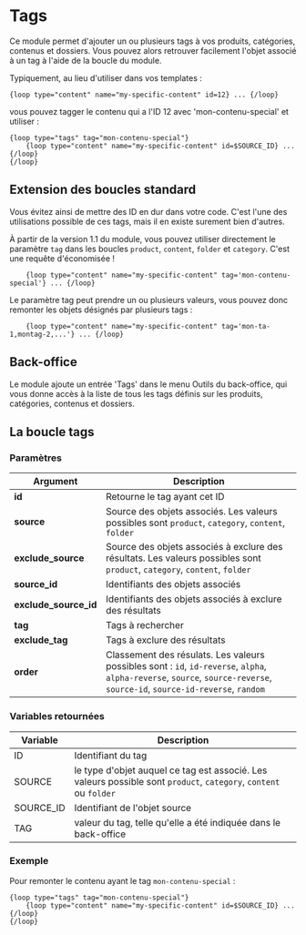 # Tags

Ce module permet d'ajouter un ou plusieurs tags à vos produits, catégories, contenus et dossiers. 
Vous pouvez alors retrouver facilement l'objet associé à un tag à l'aide de la boucle du module.

Typiquement, au lieu d'utiliser dans vos templates :

```
{loop type="content" name="my-specific-content" id=12} ... {/loop}
```

vous pouvez tagger le contenu qui a l'ID 12 avec 'mon-contenu-special' et utiliser :

```
{loop type="tags" tag="mon-contenu-special"}
    {loop type="content" name="my-specific-content" id=$SOURCE_ID} ... {/loop}
{/loop}    
```

## Extension des boucles standard

Vous évitez ainsi de mettre des ID en dur dans votre code. C'est l'une des utilisations possible de ces tags, mais il
en existe surement bien d'autres.

À partir de la version 1.1 du module, vous pouvez utiliser directement le paramètre `tag` dans les boucles `product`, 
`content`, `folder` et `category`. C'est une requête d'économisée !

```
    {loop type="content" name="my-specific-content" tag='mon-contenu-special'} ... {/loop}
```

Le paramètre tag peut prendre un ou plusieurs valeurs, vous pouvez donc remonter les objets désignés par plusieurs tags :

```
    {loop type="content" name="my-specific-content" tag='mon-ta-1,montag-2,...'} ... {/loop}
```

## Back-office

Le module ajoute un entrée 'Tags' dans le menu Outils du back-office, qui vous donne accès à la liste de tous les tags
définis sur les produits, catégories, contenus et dossiers.

## La boucle tags

### Paramètres

|Argument |Description |
|---      |--- |
|**id** | Retourne le tag ayant cet ID |
|**source** | Source des objets associés. Les valeurs possibles sont `product`, `category`, `content`, `folder` |
|**exclude_source** | Source des objets associés à exclure des résultats. Les valeurs possibles sont `product`, `category`, `content`, `folder` |
|**source_id** | Identifiants des objets associés |
|**exclude_source_id** | Identifiants des objets associés à exclure des résultats |
|**tag** | Tags à rechercher |
|**exclude_tag** | Tags à exclure des résultats |
|**order** | Classement des résulats. Les valeurs possibles sont : `id`, `id-reverse`, `alpha`, `alpha-reverse`, `source`, `source-reverse`, `source-id`, `source-id-reverse`, `random`|

### Variables retournées

|Variable   |Description |
|---        |--- |
|ID    | Identifiant du tag |
|SOURCE | le type d'objet auquel ce tag est associé. Les valeurs possible sont `product`, `category`, `content` ou `folder` |
|SOURCE_ID | Identifiant de l'objet source |
|TAG    | valeur du tag, telle qu'elle a été indiquée dans le back-office  |

### Exemple

Pour remonter le contenu ayant le tag `mon-contenu-special` :

```
{loop type="tags" tag="mon-contenu-special"}
    {loop type="content" name="my-specific-content" id=$SOURCE_ID} ... {/loop}
{/loop}    
```

